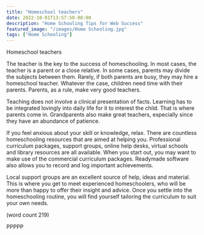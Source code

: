```yaml
---
title: "Homeschool teachers"
date: 2022-10-01T13:57:50-08:00
description: "Home Schooling Tips for Web Success"
featured_image: "/images/Home Schooling.jpg"
tags: ["Home Schooling"]
---
```


Homeschool teachers

The teacher is the key to the success of homeschooling. In most
cases, the teacher is a parent or a close relative. In some cases, 
parents may divide the subjects between them. Rarely, if both 
parents are busy, they may hire a homeschool teacher. Whatever the 
case, children need time with their parents. Parents, as a rule, 
make very good teachers.

Teaching does not involve a clinical presentation of facts. 
Learning has to be integrated lovingly into daily life for it to 
interest the child. That is where parents come in. Grandparents 
also make great teachers, especially since they have an abundance 
of patience. 

If you feel anxious about your skill or knowledge, relax. There 
are countless homeschooling resources that are aimed at helping 
you. Professional curriculum packages, support groups, online help 
desks, virtual schools and library resources are all available. 
When you start out, you may want to make use of the commercial 
curriculum packages. Readymade software also allows you to record 
and log important achievements.

Local support groups are an excellent source of help, ideas and 
material. This is where you get to meet experienced homeschoolers, 
who will be more than happy to offer their insight and advice. 
Once you settle into the homeschooling routine, you will find 
yourself tailoring the curriculum to suit your own needs. 


(word count 219)

PPPPP
